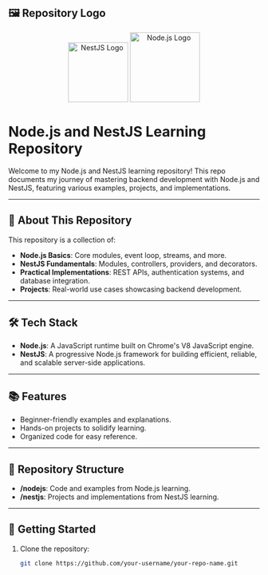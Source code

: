 ## 🖼️                                                                       Repository Logo

<div align="center">
  <img src="https://nestjs.com/img/logo-small.svg" alt="NestJS Logo" width="120" />
  <img src="https://nodejs.org/static/images/logo.svg" alt="Node.js Logo" width="140" />
</div>

# Node.js and NestJS Learning Repository

Welcome to my Node.js and NestJS learning repository! This repo documents my journey of mastering backend development with Node.js and NestJS, featuring various examples, projects, and implementations.

---

## 🚀 About This Repository

This repository is a collection of:
- **Node.js Basics**: Core modules, event loop, streams, and more.
- **NestJS Fundamentals**: Modules, controllers, providers, and decorators.
- **Practical Implementations**: REST APIs, authentication systems, and database integration.
- **Projects**: Real-world use cases showcasing backend development.

---

## 🛠️ Tech Stack

- **Node.js**: A JavaScript runtime built on Chrome's V8 JavaScript engine.
- **NestJS**: A progressive Node.js framework for building efficient, reliable, and scalable server-side applications.

---

## 📚 Features

- Beginner-friendly examples and explanations.
- Hands-on projects to solidify learning.
- Organized code for easy reference.

---

## 📂 Repository Structure

- **/nodejs**: Code and examples from Node.js learning.
- **/nestjs**: Projects and implementations from NestJS learning.

---

## 🔧 Getting Started

1. Clone the repository:
   ```bash
   git clone https://github.com/your-username/your-repo-name.git

